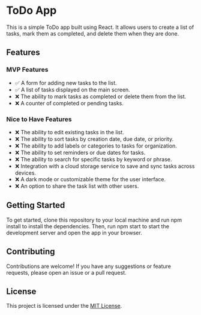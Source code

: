 # ToDo App

This is a simple ToDo app built using React. It allows users to create a list of tasks, mark them as completed, and delete them when they are done.

## Features

### MVP Features

- ✅ A form for adding new tasks to the list.
- ✅ A list of tasks displayed on the main screen.
- ❌ The ability to mark tasks as completed or delete them from the list.
- ❌ A counter of completed or pending tasks.

### Nice to Have Features

- ❌ The ability to edit existing tasks in the list.
- ❌ The ability to sort tasks by creation date, due date, or priority.
- ❌ The ability to add labels or categories to tasks for organization.
- ❌ The ability to set reminders or due dates for tasks.
- ❌ The ability to search for specific tasks by keyword or phrase.
- ❌ Integration with a cloud storage service to save and sync tasks across devices.
- ❌ A dark mode or customizable theme for the user interface.
- ❌ An option to share the task list with other users.

## Getting Started

To get started, clone this repository to your local machine and run npm install to install the dependencies. Then, run npm start to start the development server and open the app in your browser.

## Contributing

Contributions are welcome! If you have any suggestions or feature requests, please open an issue or a pull request.

## License

This project is licensed under the [MIT License](https://opensource.org/licenses/MIT).
